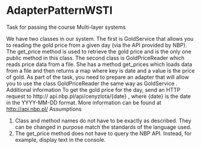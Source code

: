 # AdapterPatternWSTI
Task for passing the course Multi-layer systems

  We have two classes in our system. The first is GoldService that allows you to
reading the gold price from a given day (via the API provided by
NBP). The get_price method is used to retrieve the gold price and is the only one
public method in this class.
The second class is GoldPriceReader which reads price data from a file. She has a method
get_prices which loads data from a file and then returns a map where key is date and a
value is the price of gold.
As part of the task, you need to prepare an adapter that will allow you to use the class
GoldPriceReader the same way as GoldService .
Additional information
To get the gold price for the day, send an HTTP request to http://
api.nbp.pl/api/cenyzlota/{date} , where {date} is the date in the YYYY-MM-DD format.
More information can be found at http://api.nbp.pl/
Assumptions
1. Class and method names do not have to be exactly as described. They can be changed in purpose
match the standards of the language used.
2. The get_price method does not have to query the NBP API. Instead, for example,
display text in the console.
